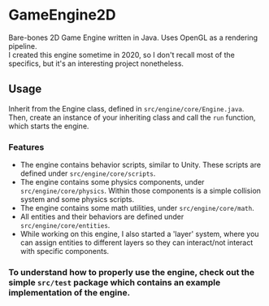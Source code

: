 # GameEngine2D
Bare-bones 2D Game Engine written in Java. Uses OpenGL as a rendering pipeline.  
I created this engine sometime in 2020, so I don't recall most of the specifics, but it's an interesting project nonetheless.  

## Usage
Inherit from the Engine class, defined in `src/engine/core/Engine.java`. Then, create an instance of your inheriting class and call the `run` function, which starts the engine.

### Features
* The engine contains behavior scripts, similar to Unity. These scripts are defined under `src/engine/core/scripts`.
* The engine contains some physics components, under `src/engine/core/physics`. Within those components is a simple collision system and some physics scripts.
* The engine contains some math utilities, under `src/engine/core/math`.
* All entities and their behaviors are defined under `src/engine/core/entities`.
* While working on this engine, I also started a 'layer' system, where you can assign entities to different layers so they can interact/not interact with specific components.

### To understand how to properly use the engine, check out the simple `src/test` package which contains an example implementation of the engine.
